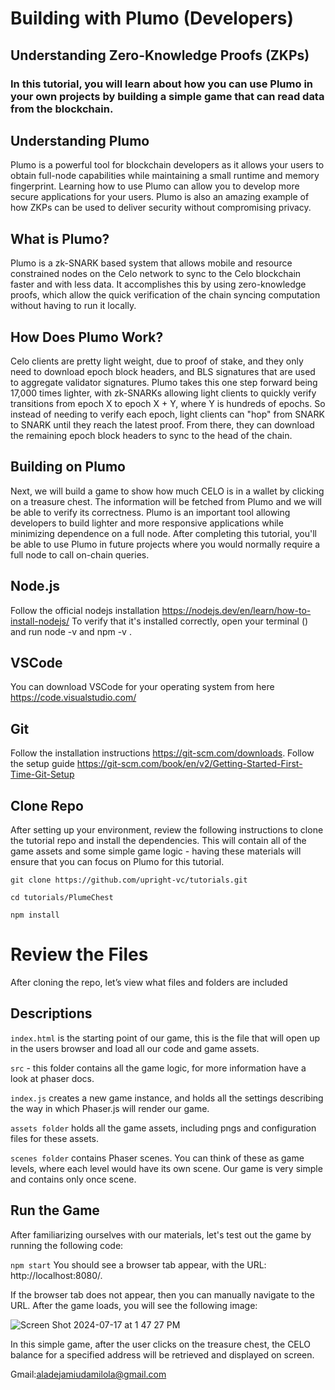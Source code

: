 # Building with Plumo (Developers)
## Understanding Zero-Knowledge Proofs (ZKPs)

### In this tutorial, you will learn about how you can use Plumo in your own projects by building a simple game that can read data from the blockchain. 

## Understanding Plumo
Plumo is a powerful tool for blockchain developers as it allows your users to obtain full-node capabilities while maintaining a small runtime and memory fingerprint. Learning how to use Plumo can allow you to develop more secure applications for your users. Plumo is also an amazing example of how ZKPs can be used to deliver security without compromising privacy.

## What is Plumo?
Plumo is a zk-SNARK based system that allows mobile and resource constrained nodes on the Celo network to sync to the Celo blockchain faster and with less data. It accomplishes this by using zero-knowledge proofs, which allow the quick verification of the chain syncing computation without having to run it locally.

## How Does Plumo Work?
Celo clients are pretty light weight, due to proof of stake, and they only need to download epoch block headers, and BLS signatures that are used to aggregate validator signatures. Plumo takes this one step forward being 17,000 times lighter, with zk-SNARKs allowing light clients to quickly verify transitions from epoch X to epoch X + Y, where Y is hundreds of epochs. So instead of needing to verify each epoch, light clients can "hop" from SNARK to SNARK until they reach the latest proof. From there, they can download the remaining epoch block headers to sync to the head of the chain.

## Building on Plumo
Next, we will build a game to show how much CELO is in a wallet by clicking on a treasure chest. The information will be fetched from Plumo and we will be able to verify its correctness. Plumo is an important tool allowing developers to build lighter and more responsive applications while minimizing dependence on a full node. After completing this tutorial, you'll be able to use Plumo in future projects where you would normally require a full node to call on-chain queries.

## Node.js
Follow the official nodejs installation https://nodejs.dev/en/learn/how-to-install-nodejs/
To verify that it's installed correctly, open your terminal () and run node -v and npm -v .
## VSCode
You can download VSCode for your operating system from here https://code.visualstudio.com/
## Git
Follow the installation instructions https://git-scm.com/downloads.
Follow the setup guide https://git-scm.com/book/en/v2/Getting-Started-First-Time-Git-Setup 

## Clone Repo
After setting up your environment, review the following instructions to clone the tutorial repo and install the dependencies. This will contain all of the game assets and some simple game logic - having these materials will ensure that you can focus on Plumo for this tutorial.

```git clone https://github.com/upright-vc/tutorials.git```

```cd tutorials/PlumeChest```

```npm install```

# Review the Files
After cloning the repo, let’s view what files and folders are included
## Descriptions
```index.html``` is the starting point of our game, this is the file that will open up in the users browser and load all our code and game assets.

```src``` - this folder contains all the game logic, for more information have a look at phaser docs.

```index.js``` creates a new game instance, and holds all the settings describing the way in which Phaser.js will render our game.

```assets folder``` holds all the game assets, including pngs and configuration files for these assets. 

```scenes folder``` contains Phaser scenes. You can think of these as game levels, where each level would have its own scene. Our game is very simple and contains only once scene.

## Run the Game
After familiarizing ourselves with our materials, let's test out the game by running the following code: 

```npm start```
You should see a browser tab appear, with the URL: http://localhost:8080/.

If the browser tab does not appear, then you can manually navigate to the URL. After the game loads, you will see the following image: 

![Screen Shot 2024-07-17 at 1 47 27 PM](https://github.com/user-attachments/assets/e7f2549e-c7d0-4177-a1e6-e72948407f28)

In this simple game, after the user clicks on the treasure chest, the CELO balance for a specified address will be retrieved and displayed on screen.

Gmail:aladejamiudamilola@gmail.com

